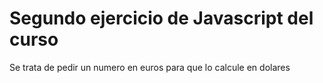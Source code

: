 # Segundo ejercicio de Javascript del curso

Se trata de pedir un numero en euros para que lo calcule en dolares